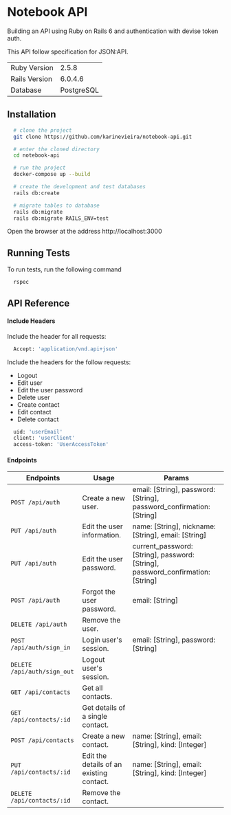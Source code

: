 # Notebook API

Building an API using Ruby on Rails 6 and authentication with devise token auth.

This API follow specification for JSON:API.

<table>
  <tr>
    <td>Ruby Version</td>
    <td>2.5.8</td>
  </tr>
  <tr>
    <td>Rails Version</td>
    <td>6.0.4.6</td>
  </tr>
  <tr>
    <td>Database</td>
    <td>PostgreSQL</td>
  </tr>
</table>

## Installation

```bash
  # clone the project
  git clone https://github.com/karinevieira/notebook-api.git

  # enter the cloned directory
  cd notebook-api

  # run the project
  docker-compose up --build

  # create the development and test databases
  rails db:create

  # migrate tables to database
  rails db:migrate
  rails db:migrate RAILS_ENV=test
```
Open the browser at the address http://localhost:3000 

## Running Tests

To run tests, run the following command

```bash
  rspec
```

## API Reference

#### Include Headers

Include the header for all requests:

```bash
  Accept: 'application/vnd.api+json'
```

Include the headers for the follow requests:

- Logout
- Edit user
- Edit the user password
- Delete user
- Create contact
- Edit contact
- Delete contact

```bash
  uid: 'userEmail'
  client: 'userClient'
  access-token: 'UserAccessToken'
```

#### Endpoints

| Endpoints                 | Usage                                  | Params                                          |
|---------------------------|----------------------------------------|-------------------------------------------------|
| ``POST /api/auth``        | Create a new user.                     | email: [String], password: [String], password_confirmation: [String]   |
| ``PUT /api/auth``         | Edit the user information.             | name: [String], nickname: [String], email: [String]                    |
| ``PUT /api/auth``         | Edit the user password.                | current_password: [String], password: [String], password_confirmation: [String]|
| ``POST /api/auth``        | Forgot the user password.             | email: [String]                                                         |
| ``DELETE /api/auth``      | Remove the user.                       |                                                                        |
| ``POST /api/auth/sign_in``| Login user's session.                  | email: [String], password: [String]                                    |
| ``DELETE /api/auth/sign_out`` | Logout user's session.             |                                                                        |
| ``GET /api/contacts``           | Get all contacts.         |                                                                        |
| ``GET /api/contacts/:id``       | Get details of a single contact. |                                                                        |
| ``POST /api/contacts``          | Create a new contact.            | name: [String], email: [String], kind: [Integer]                                        |
| ``PUT /api/contacts/:id``       | Edit the details of an existing contact. | name: [String], email: [String], kind: [Integer]                                |
| ``DELETE /api/contacts/:id``    | Remove the contact.                      |                                                                |